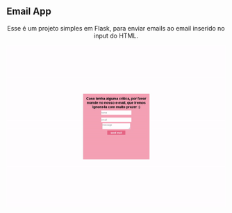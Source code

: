 <h2> Email App </h3>
<p align="center"> Esse é um projeto simples em Flask, para enviar emails ao email inserido no input do HTML.</p> 
<p align="center">
  <img width="800" src="_assets/email-application.gif">
</p>
